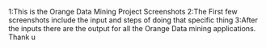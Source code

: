 1:This is the Orange Data Mining Project Screenshots
2:The First few screenshots include the input and steps of doing that specific thing
3:After the inputs there are the output for all the Orange Data mining applications.
Thank u
